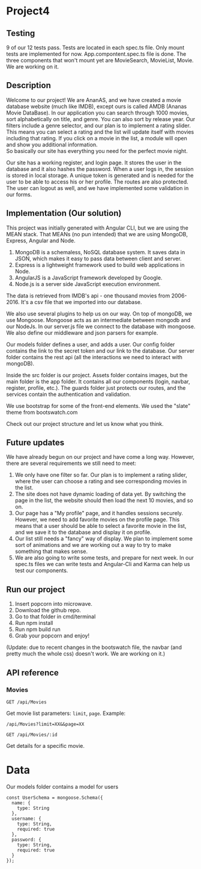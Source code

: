 # Project4

## Testing
9 of our 12 tests pass. Tests are located in each spec.ts file. Only mount tests are implemented for now. 
App.compontent.spec.ts file is done. The three components that won't mount yet are MovieSearch, MovieList, Movie. We are working on it. 

## Description
Welcome to our project! 
We are AnanAS, and we have created a movie database website (much like IMDB), except ours is called AMDB (Ananas Movie DataBase).
In our application you can search through 1000 movies, sort alphabetically on title, and genre. You can also sort by release year.
Our filters include a genre selector, and our plan is to implement a rating slider. This means you can select a rating and the list will update itself
with movies including that rating. If you click on a movie in the list, a module will open and show you additional information.  
So basically our site has everything you need for the perfect movie night.  

Our site has a working register, and login page. It stores the user in the database and it also hashes the password.
When a user logs in, the session is stored in local storage. A unique token is generated and is needed for the user to be able to
access his or her profile. The routes are also protected. The user can logout as well, and we have implemented some validation in our forms.

## Implementation (Our solution)
This project was initially generated with Angular CLI, but we are using the MEAN stack.
That MEANs (no pun intended) that we are using MongoDB, Express, Angular and Node.

1. MongoDB is a schemaless, NoSQL database system. It saves data in JSON, which makes it easy to pass data between client and server.
2. Express is a lightweight framework used to build web applications in Node. 
3. AngularJS is a JavaScript framework developed by Google.
4. Node.js is a server side JavaScript execution environment.

The data is retrieved from IMDB's api - one thousand movies from 2006-2016. It's a csv file that we imported into our database. 

We also use several plugins to help us on our way.
On top of mongoDB, we use Mongoose. Mongoose acts as an intermediate between mongodb and our NodeJs. 
In our server.js file we connect to the database with mongoose. We also define our middleware and json parsers for example. 

Our models folder defines a user, and adds a user. 
Our config folder contains the link to the secret token and our link to the database. 
Our server folder contains the rest api (all the interactions we need to interact with mongoDB). 

Inside the src folder is our project. Assets folder contains images, but the main folder is the app folder.
It contains all our components (login, navbar, register, profile, etc.). 
The guards folder just protects our routes, and the services contain the authentication and validation. 

We use bootstrap for some of the front-end elements. We used the "slate" theme from bootswatch.com  

Check out our project structure and let us know what you think.

## Future updates
We have already begun on our project and have come a long way. 
However, there are several requirements we still need to meet:

 1. We only have one filter so far. Our plan is to implement a rating slider, where the user can choose a rating and see corresponding movies in the list.
 2. The site does not have dynamic loading of data yet. By switching the page in the list, the website should then load the next 10 movies, and so on.
 3. Our page has a "My profile" page, and it handles sessions securely. However, we need to add favorite movies on the profile page. 
 This means that a user should be able to select a favorite movie in the list, and we save it to the database and display it on profile. 
 4. Our list still needs a "fancy" way of display. We plan to implement some sort of animations and we are working out a way to try to make something that makes sense. 
 5. We are also going to write some tests, and prepare for next week. In our spec.ts files we can write tests and Angular-Cli and Karma can help us test our components. 
 

## Run our project
  1. Insert popcorn into microwave.
  2. Download the github repo. 
  2. Go to that folder in cmd/terminal
  3. Run npm install
  4. Run npm build run
  5. Grab your popcorn and enjoy!
  
  (Update: due to recent changes in the bootswatch file, the navbar (and pretty much the whole css) doesn't work. We are working on it.)

## API reference

### Movies
```
GET /api/Movies
```  
Get movie list
parameters:
`limit`, `page`.
Example:
```  
/api/Movies?limit=XX&&page=XX
```

``` 
GET /api/Movies/:id
```
Get details for a specific movie.

# Data
Our models folder contains a model for users
````
const UserSchema = mongoose.Schema({
  name: {
    type: String
  },
  username: {
    type: String,
    required: true
  },
  password: {
    type: String,
    required: true
  }
});
````



